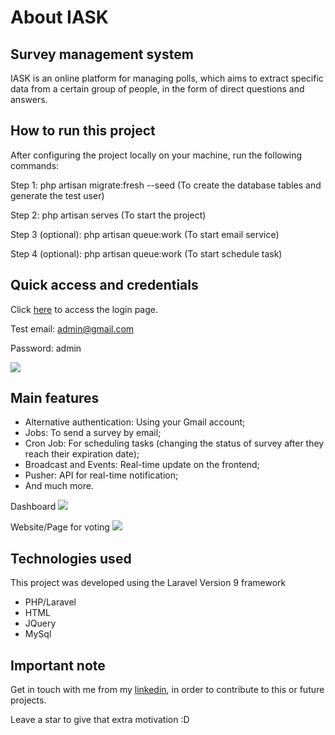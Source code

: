 # About IASK

## Survey management system

IASK is an online platform for managing polls, which aims to extract specific data from a certain group of people, in the form of direct questions and answers.


## How to run this project

After configuring the project locally on your machine, run the following commands:

Step 1: php artisan migrate:fresh --seed (To create the database tables and generate the test user)

Step 2: php artisan serves (To start the project)

Step 3 (optional): php artisan queue:work (To start email service)

Step 4 (optional): php artisan queue:work (To start schedule task)



## Quick access and credentials

Click [here](http://127.0.0.1:8000/sys/login) to access the login page.

Test email: admin@gmail.com

Password: admin

<a href="http://127.0.0.1:8000/sys/login" target="_blank"><img src="https://github.com/Evaristo-Paulo/survey/blob/main/public/ admin/assets/images/img_doc/login_main.png"></a>


## Main features

- Alternative authentication: Using your Gmail account;
- Jobs: To send a survey by email;
- Cron Job: For scheduling tasks (changing the status of survey after they reach their expiration date);
- Broadcast and Events: Real-time update on the frontend;
- Pusher: API for real-time notification;
- And much more.

Dashboard
<a href="http://127.0.0.1:8000/sys/login" target="_blank"><img src="https://github.com/Evaristo-Paulo/survey/blob/main/public/ admin/assets/images/img_doc/dash.png"></a>

Website/Page for voting
<a href="http://127.0.0.1:8000/sys/login" target="_blank"><img src="https://github.com/Evaristo-Paulo/survey/blob/main/public/ admin/assets/images/img_doc/votacao.png"></a>

## Technologies used

This project was developed using the Laravel Version 9 framework

- PHP/Laravel
- HTML
- JQuery
- MySql


## Important note

Get in touch with me from my [linkedin](https://www.linkedin.com/in/evaristo-paulo), in order to contribute to this or future projects.

Leave a star to give that extra motivation :D
